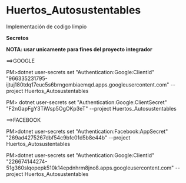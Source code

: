 # Huertos_Autosustentables

Implementación de codigo limpio

**Secretos**

**NOTA: usar unicamente para fines del proyecto integrador**

==>GOOGLE

PM>dotnet user-secrets set "Authentication:Google:ClientId" "966335231795-ijtuj180tdq17euc5s6brngombiaemqd.apps.googleusercontent.com" --project Huertos_Autosustentables

PM> dotnet user-secrets set "Authentication:Google:ClientSecret" "F2nGapFgY3TiWsp5OgOKp3eT" --project Huertos_Autosustentables

==>FACEBOOK

PM>dotnet user-secrets set "Authentication:Facebook:AppSecret" "269ad4275267dbf54c9bfc01d5b8e44b" --project Huertos_Autosustentables

PM>dotnet user-secrets set "Authentication:Google:ClientId" "226674144274-51g360slqopepk510k14epdnhrm8jno8.apps.googleusercontent.com" --project Huertos_Autosustentables
